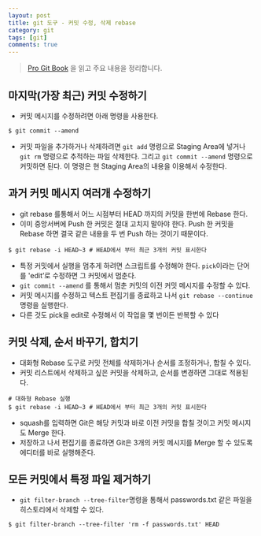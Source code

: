 ```yaml
---
layout: post
title: git 도구 - 커밋 수정, 삭제 rebase
category: git
tags: [git]
comments: true
---
```

> [Pro Git Book](https://git-scm.com/book/ko/v2/Git-%EB%8F%84%EA%B5%AC-%ED%9E%88%EC%8A%A4%ED%86%A0%EB%A6%AC-%EB%8B%A8%EC%9E%A5%ED%95%98%EA%B8%B0) 을 읽고 주요 내용을 정리합니다.


## 마지막(가장 최근) 커밋 수정하기
- 커밋 메시지를 수정하려면 아래 명령을 사용한다.

```shell
$ git commit --amend
```
- 커밋 파일을 추가하거나 삭제하려면 `git add` 명령으로 Staging Area에 넣거나 `git rm` 명령으로 추적하는 파일 삭제한다. 그리고 `git commit --amend` 명령으로 커밋하면 된다. 이 명령은 현 Staging Area의 내용을 이용해서 수정한다.

## 과거 커밋 메시지 여러개 수정하기
- git rebase 를통해서 어느 시점부터 HEAD 까지의 커밋을 한번에 Rebase 한다.
- 이미 중앙서버에 Push 한 커밋은 절대 고치지 말아야 한다. Push 한 커밋을 Rebase 하면 결국 같은 내용을 두 번 Push 하는 것이기 때문이다.

```shell
$ git rebase -i HEAD~3 # HEAD에서 부터 최근 3개의 커밋 표시한다
```
- 특정 커밋에서 실행을 멈추게 하려면 스크립트를 수정해야 한다. `pick`이라는 단어를 'edit’로 수정하면 그 커밋에서 멈춘다.
- `git commit --amend` 를 통해서 멈춘 커밋의 이전 커밋 메시지를 수정할 수 있다.
- 커밋 메시지를 수정하고 텍스트 편집기를 종료하고 나서 `git rebase --continue` 명령을 실행한다.
- 다른 것도 pick을 edit로 수정해서 이 작업을 몇 번이든 반복할 수 있다


## 커밋 삭제, 순서 바꾸기, 합치기
- 대화형 Rebase 도구로 커밋 전체를 삭제하거나 순서를 조정하거나, 합칠 수 있다.
- 커밋 리스트에서 삭제하고 싶은 커밋을 삭제하고, 순서를 변경하면 그대로 적용된다.

```shell
# 대화형 Rebase 실행
$ git rebase -i HEAD~3 # HEAD에서 부터 최근 3개의 커밋 표시한다
```
- squash를 입력하면 Git은 해당 커밋과 바로 이전 커밋을 합칠 것이고 커밋 메시지도 Merge 한다.
- 저장하고 나서 편집기를 종료하면 Git은 3개의 커밋 메시지를 Merge 할 수 있도록 에디터를 바로 실행해준다.

## 모든 커밋에서 특정 파일 제거하기
- `git filter-branch --tree-filter`명령을 통해서 passwords.txt 같은 파일을 히스토리에서 삭제할 수 있다.

```shell
$ git filter-branch --tree-filter 'rm -f passwords.txt' HEAD
```
